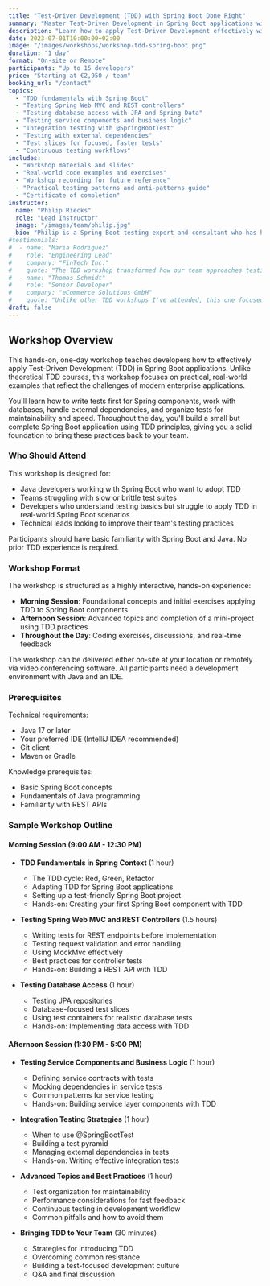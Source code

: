 ```yaml
---
title: "Test-Driven Development (TDD) with Spring Boot Done Right"
summary: "Master Test-Driven Development in Spring Boot applications with practical, real-world examples"
description: "Learn how to apply Test-Driven Development effectively with Spring Boot using industry best practices and real-world examples"
date: 2023-07-01T10:00:00+02:00
image: "/images/workshops/workshop-tdd-spring-boot.png"
duration: "1 day"
format: "On-site or Remote"
participants: "Up to 15 developers"
price: "Starting at €2,950 / team"
booking_url: "/contact"
topics:
  - "TDD fundamentals with Spring Boot"
  - "Testing Spring Web MVC and REST controllers"
  - "Testing database access with JPA and Spring Data"
  - "Testing service components and business logic"
  - "Integration testing with @SpringBootTest"
  - "Testing with external dependencies"
  - "Test slices for focused, faster tests"
  - "Continuous testing workflows"
includes:
  - "Workshop materials and slides"
  - "Real-world code examples and exercises"
  - "Workshop recording for future reference"
  - "Practical testing patterns and anti-patterns guide"
  - "Certificate of completion"
instructor:
  name: "Philip Riecks"
  role: "Lead Instructor"
  image: "/images/team/philip.jpg"
  bio: "Philip is a Spring Boot testing expert and consultant who has helped dozens of teams improve their testing practices. He's the author of several courses on testing Spring applications and speaks regularly at conferences on the topic."
#testimonials:
#  - name: "Maria Rodriguez"
#    role: "Engineering Lead"
#    company: "FinTech Inc."
#    quote: "The TDD workshop transformed how our team approaches testing. Philip's practical examples and hands-on exercises gave us immediate, applicable skills we started using the very next day."
#  - name: "Thomas Schmidt"
#    role: "Senior Developer"
#    company: "eCommerce Solutions GmbH"
#    quote: "Unlike other TDD workshops I've attended, this one focused on real-world Spring Boot scenarios we actually encounter daily. The testing patterns section alone was worth the price of admission."
draft: false
---
```


## Workshop Overview

This hands-on, one-day workshop teaches developers how to effectively apply Test-Driven Development (TDD) in Spring Boot applications. Unlike theoretical TDD courses, this workshop focuses on practical, real-world examples that reflect the challenges of modern enterprise applications.

You'll learn how to write tests first for Spring components, work with databases, handle external dependencies, and organize tests for maintainability and speed. Throughout the day, you'll build a small but complete Spring Boot application using TDD principles, giving you a solid foundation to bring these practices back to your team.

### Who Should Attend

This workshop is designed for:
- Java developers working with Spring Boot who want to adopt TDD
- Teams struggling with slow or brittle test suites
- Developers who understand testing basics but struggle to apply TDD in real-world Spring Boot scenarios
- Technical leads looking to improve their team's testing practices

Participants should have basic familiarity with Spring Boot and Java. No prior TDD experience is required.

### Workshop Format

The workshop is structured as a highly interactive, hands-on experience:

- **Morning Session**: Foundational concepts and initial exercises applying TDD to Spring Boot components
- **Afternoon Session**: Advanced topics and completion of a mini-project using TDD practices
- **Throughout the Day**: Coding exercises, discussions, and real-time feedback

The workshop can be delivered either on-site at your location or remotely via video conferencing software. All participants need a development environment with Java and an IDE.

### Prerequisites

Technical requirements:
- Java 17 or later
- Your preferred IDE (IntelliJ IDEA recommended)
- Git client
- Maven or Gradle

Knowledge prerequisites:
- Basic Spring Boot concepts
- Fundamentals of Java programming
- Familiarity with REST APIs

### Sample Workshop Outline

#### Morning Session (9:00 AM - 12:30 PM)

- **TDD Fundamentals in Spring Context** (1 hour)
  - The TDD cycle: Red, Green, Refactor
  - Adapting TDD for Spring Boot applications
  - Setting up a test-friendly Spring Boot project
  - Hands-on: Creating your first Spring Boot component with TDD

- **Testing Spring Web MVC and REST Controllers** (1.5 hours)
  - Writing tests for REST endpoints before implementation
  - Testing request validation and error handling
  - Using MockMvc effectively
  - Best practices for controller tests
  - Hands-on: Building a REST API with TDD

- **Testing Database Access** (1 hour)
  - Testing JPA repositories
  - Database-focused test slices
  - Using test containers for realistic database tests
  - Hands-on: Implementing data access with TDD

#### Afternoon Session (1:30 PM - 5:00 PM)

- **Testing Service Components and Business Logic** (1 hour)
  - Defining service contracts with tests
  - Mocking dependencies in service tests
  - Common patterns for service testing
  - Hands-on: Building service layer components with TDD

- **Integration Testing Strategies** (1 hour)
  - When to use @SpringBootTest
  - Building a test pyramid
  - Managing external dependencies in tests
  - Hands-on: Writing effective integration tests

- **Advanced Topics and Best Practices** (1 hour)
  - Test organization for maintainability
  - Performance considerations for fast feedback
  - Continuous testing in development workflow
  - Common pitfalls and how to avoid them

- **Bringing TDD to Your Team** (30 minutes)
  - Strategies for introducing TDD
  - Overcoming common resistance
  - Building a test-focused development culture
  - Q&A and final discussion

